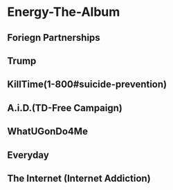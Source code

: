 # Energy-The-Album

## Foriegn Partnerships
## Trump
## KillTime(1-800#suicide-prevention)
## A.i.D.$($TD-Free Campaign)
## WhatUGonDo4Me
## Everyday
## The Internet (Internet Addiction)
